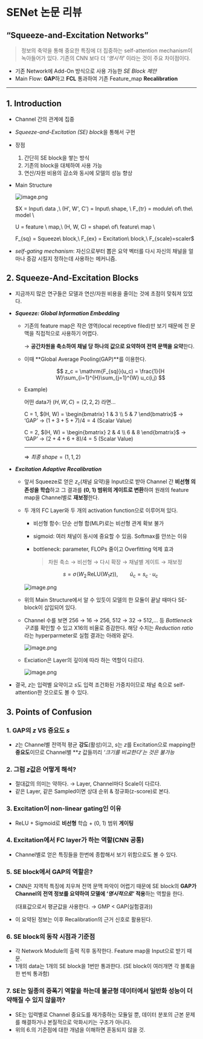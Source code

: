 # SENet 논문 리뷰

## “Squeeze-and-Excitation Networks”

> 정보의 축약을 통해 중요한 특징에 더 집중하는 self-attention mechanism이 녹아들어가 있다. 기존의 CNN 보다 더 *‘명시적’* 이라는 것이 주요 차이점이다.
> 
- 기존 Network에 Add-On 방식으로 사용 가능한 *SE Block 제안*
- Main Flow: **GAP**하고 **FCL** 통과하여 기존 Feature_map **Recalibration**

---

## 1. Introduction

- Channel 간의 관계에 집중
- *Squeeze-and-Excitation (SE) block*을 통해서 구현
- 장점
    1. 간단히 SE block을 쌓는 방식
    2. 기존의 block을 대체하여 사용 가능
    3. 연산/자원 비용의 감소와 동시에 모델의 성능 향상
- Main Structure
    
    ![image.png](attachment:6463ad6b-715d-4aab-b40c-d17f6d586951:image.png)
    
    $X = Input\ data ,\ (H', W', C') = Input\ shape, \ F_{tr} = module\ of\ the\ model \\
    
    U = feature \ map,\ (H, W, C) = shape\ of\ feature\ map  \\
    
    F_{sq} = Squeeze\ block,\ F_{ex} = Excitation\ block,\ F_{scale}=scaler$
    
- *self-gating mechanism*: 자신으로부터 뽑은 요약 벡터를 다시 자신의 채널을 얼마나 증감 시킬지 정하는데 사용하는 메커니즘.

## 2. Squeeze-And-Excitation Blocks

- 지금까지 많은 연구들은 모델과 연산/자원 비용을 줄이는 것에 초점이 맞춰져 있었다.
- ***Squeeze: Global Information Embedding***
    - 기존의 feature map은 작은 영역(local receptive filed)만 보기 때문에 전 문맥을 직접적으로 사용하기 어렵다.
        
        → **공간차원을 축소하여 채널 당 하나의 값으로 요약하여 전역 문맥을 요약**한다. 
        
    - 이때 **Global Average Pooling(GAP)**를 이용한다.
        
        $$
        z_c = \mathrm{F_{sq}}(u_c) = \frac{1}{H W}\sum_{i=1}^{H}\sum_{j=1}^{W} u_c(i,j)
        $$
        
    - Example)
        
        어떤 data가 $(H, W, C) = (2, 2, 2)$ 라면… 
        
        C = 1, $(H, W) = \begin{bmatrix}
        1 & 3 \\
        5 & 7
        \end{bmatrix}$ → ‘GAP’ → $(1+3+5+7)/4 = 4$ (Scalar Value)
        
        C = 2, $(H, W) = \begin{bmatrix}
        2 & 4 \\
        6 & 8
        \end{bmatrix}$ → ‘GAP’ → $(2+4+6+8)/4 = 5$ (Scalar Value)
        
        ---
        
        ⇒ $최종\ shape = (1,1,2)$
        

- ***Excitation Adaptive Recalibration***
    - 앞서 Squeeze로 얻은 $z_c$(채널 요약)을 Input으로 받아 Channel 간 **비선형 의존성을 학습**하고 그 결과를 **(0, 1) 범위의 게이트로 변환**하여 원래의 feature map을 Channel별로 **재보정**한다.
    - 두 개의 FC Layer와 두 개의 activation function으로 이루어져 있다.
        - 비선형 함수: 단순 선형 합(MLP)로는 비선형 관계 확보 불가
        - sigmoid: 여러 채널이 동시에 중요할 수 있음. Softmax를 안쓰는 이유
        - bottleneck: parameter, FLOPs 줄이고 Overfitting 억제 효과
            
            > 차원 축소 → 비선형 → 다시 확장 → 채널별 게이트 → 재보정
            > 
        
        $$
        s = \sigma\!\big(W_2\,\mathrm{ReLU}(W_1 z)\big),\qquad\tilde{u}_c = s_c \cdot u_c
        $$
        
        ![image.png](attachment:657c66e9-f93b-4053-b132-b9024218fa8c:image.png)
        
    - 위의 Main Structure에서 알 수 있듯이 모델의 한 모듈이 끝날 때마다 SE-block이 삽입되어 있다.
    - Channel 수를 보면 256 → 16 → 256, 512 → 32 → 512,… 등 *Bottleneck 구조*를 확인할 수 있고 X16의 비율로 증감한다. 해당 수치는 *Reduction ratio*라는 hyperparmeter로 실험 결과는 아래와 같다.
        
        ![image.png](attachment:510e6cb0-0578-4980-8325-5ce78bb4f551:image.png)
        
    - Exciation은 Layer의 깊이에 따라 하는 역할이 다르다.
        
        ![image.png](attachment:cd25a2eb-0dd7-4ef8-9821-6561f7fd4c9e:image.png)
        
- 결국, $z$는 입력별 요약이고 $s$도 입력 조건화된 가중치이므로 채널 축으로 self-attention한 것으로도 볼 수 있다.

## 3. Points of Confusion

### 1. GAP의 $z$ VS 중요도 $s$

- $z$는 Channel별 전역적 평균 **강도**(활성)이고, $s$는 $z$를 Excitation으로 mapping한 **중요도**이므로 Channel별 **$z$ 값들끼리 *‘크기를 비교한다’*는 것은 불가능**

### 2. 그럼 $z$값은 어떻게 해석?

- 절대값의 의미는 약하다. → Layer, Channel마다 Scale이 다르다.
- 같은 Layer, 같은 Sampled이면 상대 순위 & 정규화(z-score)로 본다.

### 3. Excitation이 non-linear gating인 이유

- ReLU + Sigmoid로 **비선형** 학습 + (0, 1) 범위 **게이팅**

### 4. Excitation에서 FC layer가 하는 역할(CNN 공통)

- Channel별로 얻은 특징들을 한번에 종합해서 보기 위함으로도 볼 수 있다.

### 5. SE block에서 GAP의 역할은?

- CNN은 지역적 특징에 치우쳐 전역 문맥 파악이 어렵기 때문에 SE block의 **GAP가 Channel의 전역 정보를 요약하여 모델에 *‘명시적으로’* 적용**하는 역할을 한다.
    
    (대표값으로서 평균값을 사용한다. → GMP < GAP(실험결과))
    
- 이 요약된 정보는 이후 Recalibration의 근거 신호로 활용된다.

### 6. SE block의 동작 시점과 기준점

- 각 Network Module의 출력 직후 동작한다. Feature map을 Input으로 받기 때문.
- 1개의 data는 1개의 SE block을 1번만 통과한다. (SE block이 여러개면 각 블록을 한 번씩 통과함)

### 7. SE는 일종의 증폭기 역할을 하는데 불균형 데이터에서 일반화 성능이 더 약해질 수 있지 않을까?

- SE는 입력별로 Channel 중요도를 재가중하는 모듈일 뿐, 데이터 분포의 근본 문제를 해결하거나 본질적으로 악화시키는 구조가 아니다.
- 위의 6.의 기준점에 대한 개념을 이해하면 혼동되지 않을 것.